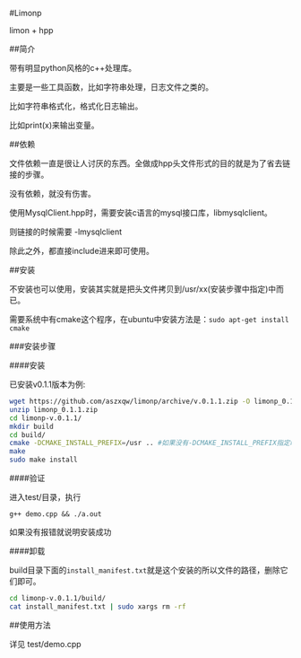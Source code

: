 #Limonp 

limon + hpp 

##简介

带有明显python风格的c++处理库。

主要是一些工具函数，比如字符串处理，日志文件之类的。

比如字符串格式化，格式化日志输出。

比如print(x)来输出变量。


##依赖

文件依赖一直是很让人讨厌的东西。全做成hpp头文件形式的目的就是为了省去链接的步骤。

没有依赖，就没有伤害。

使用MysqlClient.hpp时，需要安装c语言的mysql接口库，libmysqlclient。

则链接的时候需要 -lmysqlclient

除此之外，都直接include进来即可使用。

##安装

不安装也可以使用，安装其实就是把头文件拷贝到/usr/xx(安装步骤中指定)中而已。

需要系统中有cmake这个程序，在ubuntu中安装方法是：`sudo apt-get install cmake`

###安装步骤

####安装

已安装v0.1.1版本为例:

```sh
wget https://github.com/aszxqw/limonp/archive/v.0.1.1.zip -O limonp_0.1.1.zip
unzip limonp_0.1.1.zip
cd limonp-v.0.1.1/
mkdir build
cd build/
cmake -DCMAKE_INSTALL_PREFIX=/usr .. #如果没有-DCMAKE_INSTALL_PREFIX指定时，默认是安装到/usr/local 后面的 .. 是指cmake的CMakeLists.txt所在目录是在此目录的上一级目录
make
sudo make install
```

####验证

进入test/目录，执行

`g++ demo.cpp && ./a.out`

如果没有报错就说明安装成功

####卸载

build目录下面的`install_manifest.txt`就是这个安装的所以文件的路径，删除它们即可。

```sh
cd limonp-v.0.1.1/build/
cat install_manifest.txt | sudo xargs rm -rf
```


##使用方法

详见 test/demo.cpp


